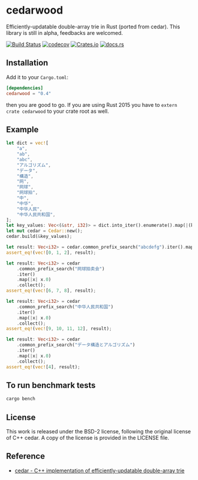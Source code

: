 # cedarwood

Efficiently-updatable double-array trie in Rust (ported from cedar). This library is still in alpha, feedbacks are welcomed. 

[![Build Status](https://travis-ci.com/MnO2/cedarwood.svg?branch=master)](https://travis-ci.org/MnO2/cedarwood)
[![codecov](https://codecov.io/gh/MnO2/cedarwood/branch/master/graph/badge.svg)](https://codecov.io/gh/MnO2/cedarwood)
[![Crates.io](https://img.shields.io/crates/v/cedarwood.svg)](https://crates.io/crates/cedarwood)
[![docs.rs](https://docs.rs/cedarwood/badge.svg)](https://docs.rs/cedarwood/)

## Installation

Add it to your `Cargo.toml`:

```toml
[dependencies]
cedarwood = "0.4"
```

then you are good to go. If you are using Rust 2015 you have to `extern crate cedarwood` to your crate root as well.

## Example

```rust
let dict = vec![
    "a",
    "ab",
    "abc",
    "アルゴリズム",
    "データ",
    "構造",
    "网",
    "网球",
    "网球拍",
    "中",
    "中华",
    "中华人民",
    "中华人民共和国",
];
let key_values: Vec<(&str, i32)> = dict.into_iter().enumerate().map(|(k, s)| (s, k as i32)).collect();
let mut cedar = Cedar::new();
cedar.build(&key_values);

let result: Vec<i32> = cedar.common_prefix_search("abcdefg").iter().map(|x| x.0).collect();
assert_eq!(vec![0, 1, 2], result);

let result: Vec<i32> = cedar
    .common_prefix_search("网球拍卖会")
    .iter()
    .map(|x| x.0)
    .collect();
assert_eq!(vec![6, 7, 8], result);

let result: Vec<i32> = cedar
    .common_prefix_search("中华人民共和国")
    .iter()
    .map(|x| x.0)
    .collect();
assert_eq!(vec![9, 10, 11, 12], result);

let result: Vec<i32> = cedar
    .common_prefix_search("データ構造とアルゴリズム")
    .iter()
    .map(|x| x.0)
    .collect();
assert_eq!(vec![4], result);
```

## To run benchmark tests

```bash
cargo bench 
```

## License

This work is released under the BSD-2 license, following the original license of C++ cedar. A copy of the license is provided in the LICENSE file.

## Reference

* [cedar - C++ implementation of efficiently-updatable double-array trie](http://www.tkl.iis.u-tokyo.ac.jp/~ynaga/cedar/)


